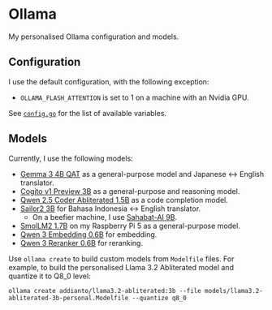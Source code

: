 # Ollama

My personalised Ollama configuration and models.

## Configuration

I use the default configuration, with the following exception:

- `OLLAMA_FLASH_ATTENTION` is set to 1 on a machine with an Nvidia GPU.

See [`config.go`](https://github.com/ollama/ollama/blob/v0.5.7/envconfig/config.go) for the list of available variables.

## Models

Currently, I use the following models:

- [Gemma 3 4B QAT](https://ollama.com/library/gemma3:4b-it-qat) as a general-purpose model and Japanese <-> English translator.
- [Cogito v1 Preview 3B](https://ollama.com/library/cogito:3b) as a general-purpose and reasoning model.
- [Qwen 2.5 Coder Abliterated 1.5B](./models/qwen2.5-coder-abliterated-1.5b-personal.Modelfile) as a code completion model.
- [Sailor2 3B](https://huggingface.co/sail/Sailor2-3B) for Bahasa Indonesia <-> English translator.
  - On a beefier machine, I use [Sahabat-AI 9B](https://huggingface.co/GoToCompany/gemma2-9b-cpt-sahabatai-v1-instruct).
- [SmolLM2 1.7B](https://huggingface.co/HuggingFaceTB/SmolLM2-1.7B-Instruct) on my Raspberry Pi 5 as a general-purpose model.
- [Qwen 3 Embedding 0.6B](https://ollama.com/dengcao/Qwen3-Embedding-0.6B) for embedding.
- [Qwen 3 Reranker 0.6B](https://ollama.com/dengcao/Qwen3-Reranker-0.6B) for reranking.

Use `ollama create` to build custom models from `Modelfile` files.
For example, to build the personalised Llama 3.2 Abliterated model and quantize it to Q8_0 level:

```shell
ollama create addianto/llama3.2-abliterated:3b --file models/llama3.2-abliterated-3b-personal.Modelfile --quantize q8_0
```

